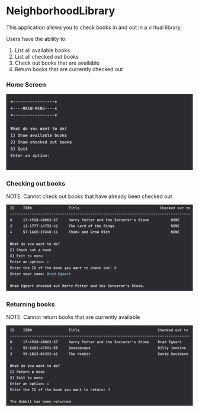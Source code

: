 # NeighborhoodLibrary

This application allows you to check books in and out in a virtual library.

Users have the ability to:
1. List all available books
2. List all checked out books
3. Check out books that are available
4. Return books that are currently checked out

### Home Screen
![Home Screen](images/menu.png)

### Checking out books
NOTE: Cannot check out books that have already been checked out

![Checking out books](images/checkout.png)

### Returning books
NOTE: Cannot return books that are currently available

![Returning books](images/checkin.png)